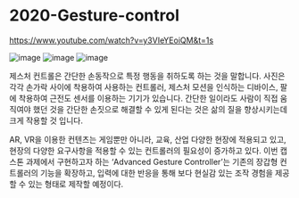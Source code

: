 # 2020-Gesture-control

https://www.youtube.com/watch?v=y3VIeYEoiQM&t=1s


![image](https://github.com/kim6419/2020-Gesture-control/assets/66951036/6260a878-3a3f-4437-a39f-d3dc372ba335)
![image](https://github.com/kim6419/2020-Gesture-control/assets/66951036/eaafbefb-3bed-4fa6-8ce8-9385718c1891)
![image](https://github.com/kim6419/2020-Gesture-control/assets/66951036/dbc1bbc7-74e6-4f58-bfdb-9ad65a9b2f37)

   제스처 컨트롤은 간단한 손동작으로 특정 행동을 취하도록 하는 것을 말합니다. 사진은 각각 손가락 사이에 착용하여 사용하는 컨트롤러, 제스처 모션을 인식하는 디바이스, 팔에 착용하여 근전도 센서를 이용하는 기기가 있습니다. 
   간단한 일이라도 사람이 직접 움직여야 했던 것을 간단한 손짓으로 해결할 수 있게 된다는 것은 삶의 질을 향상시키는데 크게 작용할 것 입니다.

   AR, VR을 이용한 컨텐츠는 게임뿐만 아니라, 교육, 산업 다양한 현장에 적용되고 있고, 현장의 다양한 요구사항을 적용할 수 있는 컨트롤러의 필요성이 증가하고 있다. 
   이번 캡스톤 과제에서 구현하고자 하는 ‘Advanced Gesture Controller’는 기존의 장갑형 컨트롤러의 기능을 확장하고, 
   입력에 대한 반응을 통해 보다 현실감 있는 조작 경험을 제공할 수 있는 형태로 제작할 예정이다.
